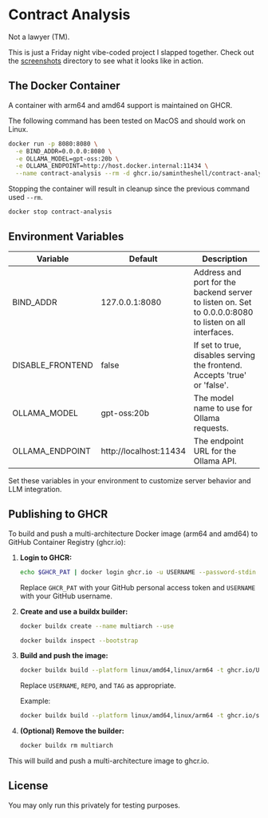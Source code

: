 # Contract Analysis
Not a lawyer (TM).

This is just a Friday night vibe-coded project I slapped together.
Check out the [screenshots](docs/screenshots) directory to see what it looks like in action.

## The Docker Container
A container with arm64 and amd64 support is maintained on GHCR.

The following command has been tested on MacOS and should work on Linux.
```sh
docker run -p 8080:8080 \
  -e BIND_ADDR=0.0.0.0:8080 \
  -e OLLAMA_MODEL=gpt-oss:20b \
  -e OLLAMA_ENDPOINT=http://host.docker.internal:11434 \
  --name contract-analysis --rm -d ghcr.io/samintheshell/contract-analysis:v0.1
```

Stopping the container will result in cleanup since the previous command used `--rm`.
```
docker stop contract-analysis
```

## Environment Variables

| Variable           | Default                | Description                                                                 |
|--------------------|-----------------------|-----------------------------------------------------------------------------|
| BIND_ADDR          | 127.0.0.1:8080        | Address and port for the backend server to listen on. Set to 0.0.0.0:8080 to listen on all interfaces. |
| DISABLE_FRONTEND   | false                 | If set to true, disables serving the frontend. Accepts 'true' or 'false'.   |
| OLLAMA_MODEL       | gpt-oss:20b           | The model name to use for Ollama requests.                                  |
| OLLAMA_ENDPOINT    | http://localhost:11434| The endpoint URL for the Ollama API.                                        |

Set these variables in your environment to customize server behavior and LLM integration.

## Publishing to GHCR

To build and push a multi-architecture Docker image (arm64 and amd64) to GitHub Container Registry (ghcr.io):

1. **Login to GHCR:**
   ```sh
   echo $GHCR_PAT | docker login ghcr.io -u USERNAME --password-stdin
   ```
   Replace `GHCR_PAT` with your GitHub personal access token and `USERNAME` with your GitHub username.

2. **Create and use a buildx builder:**
   ```sh
   docker buildx create --name multiarch --use
   ```
   ```sh
   docker buildx inspect --bootstrap
   ```

3. **Build and push the image:**
   ```sh
   docker buildx build --platform linux/amd64,linux/arm64 -t ghcr.io/USERNAME/REPO:TAG --push .
   ```
   Replace `USERNAME`, `REPO`, and `TAG` as appropriate.

   Example:
    ```sh
    docker buildx build --platform linux/amd64,linux/arm64 -t ghcr.io/samintheshell/contract-analysis:v0.1 --push .
    ```

4. **(Optional) Remove the builder:**
   ```sh
   docker buildx rm multiarch
   ```

This will build and push a multi-architecture image to ghcr.io.

## License
You may only run this privately for testing purposes.
